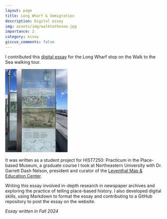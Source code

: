 ```yaml
---
layout: page
title: Long Wharf & Immigration
description: Digital essay
img: assets/img/walktothesea.jpg
importance: 2
category: essay
giscus_comments: false
---
```


I contributed this [digital essay](https://walktothesea.com/locations/long-wharf) for the Long Wharf stop on the Walk to the Sea walking tour. 

<img src="assets/img/walktothesea_full.jpg" width="200">

It was written as a student project for HIST7250: Practicum in the Place-based Museum, a graduate course I took at Northeastern University with Dr. Garrett Dash Nelson, president and curator of the [Leventhal Map & Education Center](https://www.leventhalmap.org).

Writing this essay involved in-depth research in newspaper archives and exploring the practice of telling place-based history. I also developed digital skills, using Markdown to format the essay and contributing to a GitHub repository to post the essay on the website.

*Essay written in Fall 2024*
